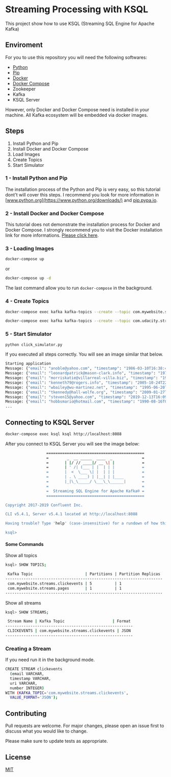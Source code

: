 # Streaming Processing with KSQL

This project show how to use KSQL (Streaming SQL Engine for Apache Kafka)

## Enviroment

For you to use this repository you will need the following softwares:

- [Python](https://www.python.org/downloads/)
- [Pip](https://pip.pypa.io/en/stable/installing/)
- [Docker](https://docs.docker.com/engine/install/)
- [Docker Compose](https://docs.docker.com/engine/install/)
- Zookeeper
- Kafka
- KSQL Server

However, only Docker and Docker Compose need is installed in your machine. All Kafka ecosystem will be embedded via docker images.

## Steps

1. Install Python and Pip
2. Install Docker and Docker Compose
3. Load Images
4. Create Topics
5. Start Simulator

### 1 - Install Python and Pip

The installation process of the Python and Pip is very easy, so this tutorial dont't will cover this steps. I recommend you look for more information in [www.python.org](https://www.python.org/downloads/) and [pip.pypa.io](https://pip.pypa.io/en/stable/installing/).

### 2 - Install Docker and Docker Compose

This tutorial does not demonstrate the installation process for Docker and Docker Compose. I strongly recommend you to visit the Docker installation link for more informations. [Please click here](https://docs.docker.com/engine/install/).

### 3 - Loading Images

```bash
docker-compose up
```

or

```bash
docker-compose up -d
```

The last command allow you to run <code>docker-compose</code> in the background.

### 4 - Create Topics

```bash
docker-compose exec kafka kafka-topics --create --topic com.mywebsite.streams.pages --bootstrap-server localhost:9092
```

```bash
docker-compose exec kafka kafka-topics --create --topic com.udacity.streams.clickevents --bootstrap-server localhost:9092
```

### 5 - Start Simulator

```bash
python click_simulator.py
```

If you executed all steps correctly. You will see an image similar that below.

```bash
Starting application
Message: {"email": "anoble@yahoo.com", "timestamp": "1986-03-10T16:38:40", "uri": "https://mitchell.info/login.php", "number": 358}
Message: {"email": "leonardpatrick@mason-clark.info", "timestamp": "1971-04-25T10:09:26", "uri": "https://www.bailey.com/search/about/", "number": 431}
Message: {"email": "morriskatie@villarreal-villa.biz", "timestamp": "1996-11-22T00:12:20", "uri": "http://www.woodard.info/terms.php", "number": 838}
Message: {"email": "kenneth79@rogers.info", "timestamp": "2005-10-24T22:16:59", "uri": "http://www.king.com/wp-content/blog/blog/index/", "number": 793}
Message: {"email": "wbailey@wu-martinez.net", "timestamp": "1995-06-20T12:44:44", "uri": "https://www.smith-neal.com/categories/login/", "number": 509}
Message: {"email": "tkennedy@hall-wolfe.org", "timestamp": "2009-01-27T14:04:20", "uri": "https://www.marshall-holmes.info/", "number": 336}
Message: {"email": "steven15@yahoo.com", "timestamp": "2019-12-13T16:09:11", "uri": "https://www.sims.net/main.html", "number": 263}
Message: {"email": "hobbsmario@hotmail.com", "timestamp": "1990-08-16T05:09:04", "uri": "http://www.smith.com/search/tags/explore/about.jsp", "number": 61}
...
```

## Connecting to KSQL Server

```bash
docker-compose exec ksql ksql http://localhost:8088
```

After you connect to KSQL Server you will see the image below:

```bash
                  ===========================================
                  =        _  __ _____  ____  _             =
                  =       | |/ // ____|/ __ \| |            =
                  =       | ' /| (___ | |  | | |            =
                  =       |  <  \___ \| |  | | |            =
                  =       | . \ ____) | |__| | |____        =
                  =       |_|\_\_____/ \___\_\______|       =
                  =                                         =
                  =  Streaming SQL Engine for Apache Kafka® =
                  ===========================================

Copyright 2017-2019 Confluent Inc.

CLI v5.4.1, Server v5.4.1 located at http://localhost:8088

Having trouble? Type 'help' (case-insensitive) for a rundown of how things work!

ksql>
```

#### Some Commands

Show all topics

```bash
ksql> SHOW TOPICS;

 Kafka Topic                       | Partitions | Partition Replicas
---------------------------------------------------------------------
 com.mywebsite.streams.clickevents | 5          | 1
 com.mywebsite.streams.pages       | 1          | 1
---------------------------------------------------------------------
```

Show all streams

```bash
ksql> SHOW STREAMS;

 Stream Name | Kafka Topic                     | Format
--------------------------------------------------------
 CLICKEVENTS | com.mywebsite.streams.clickevents | JSON
--------------------------------------------------------
```

### Creating a Stream

If you need run it in the background mode.

```bash
CREATE STREAM clickevents
  (email VARCHAR,
  timestamp VARCHAR,
  uri VARCHAR,
  number INTEGER)
WITH (KAFKA_TOPIC='com.mywebsite.streams.clickevents',
  VALUE_FORMAT='JSON');
```

## Contributing

Pull requests are welcome. For major changes, please open an issue first to discuss what you would like to change.

Please make sure to update tests as appropriate.

## License

[MIT](https://choosealicense.com/licenses/mit/)
